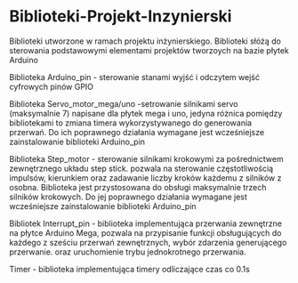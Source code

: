 # Biblioteki-Projekt-Inzynierski
Biblioteki utworzone w ramach projektu inżynierskiego.
Biblioteki słóżą do sterowania podstawowymi elementami projektów tworzoych na bazie płytek Arduino

Biblioteka Arduino_pin - sterowanie stanami wyjść i odczytem wejść cyfrowych pinów GPIO

Biblioteka Servo_motor_mega/uno -setrowanie silnikami servo (maksymalnie 7) napisane dla płytek mega i uno, 
jedyna różnica pomiędzy bibliotekami to zmiana timera wykorzystywanego do generowania przerwań. 
Do ich poprawnego działania wymagane jest wcześniejsze zainstalowanie biblioteki Arduino_pin

Biblioteka Step_motor - sterowanie silnikami krokowymi za pośrednictwem zewnętrznego układu step stick. pozwala na sterowanie częstotliwością impulsów, 
kierunkiem oraz zadawanie liczby kroków każdemu z silników z osobna. Biblioteka jest przystosowana do obsługi maksymalnie trzech silników krokowych. 
Do jej poprawnego działania wymagane jest wcześniejsze zainstalowanie biblioteki Arduino_pin

Bibliotek Interrupt_pin - biblioteka implementująca przerwania zewnętrzne na płytce Arduino Mega, 
pozwala na przypisanie funkcji obsługujących do każdego z sześciu przerwań zewnętrznych, wybór zdarzenia generującego przerwanie. 
oraz uruchomienie trybu jednokrotnego przerwania. 

Timer - biblioteka implementująca timery odliczające czas co 0.1s 

